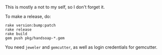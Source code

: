 This is mostly a not to my self, so I don't forget it.

To make a release, do:

    rake version:bump:patch
    rake release
    rake build
    gem push pkg/handsoap-*.gem

You need `jeweler` and `gemcutter`, as well as login credentials for gemcutter.
